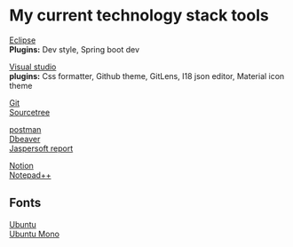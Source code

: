 # My current technology stack tools

[Eclipse](https://www.eclipse.org/downloads/)  
**Plugins:** Dev style, Spring boot dev

[Visual studio](https://code.visualstudio.com/download)   
**plugins:** Css formatter, Github theme, GitLens, I18 json editor, Material icon theme

[Git](https://git-scm.com/downloads)   
[Sourcetree](https://blog.sourcetreeapp.com/2018/04/24/sourcetree-for-windows-enterprise-now-available/) 

[postman](https://www.postman.com/downloads/)  
[Dbeaver](https://dbeaver.io/download/)  
[Jaspersoft report](https://community.jaspersoft.com/download)  

[Notion](https://www.notion.so/desktop)  
[Notepad++](https://notepad-plus-plus.org/downloads/)  

## Fonts
[Ubuntu](https://fonts.google.com/specimen/Ubuntu?query=ubuntu)  
[Ubuntu Mono](https://fonts.google.com/specimen/Ubuntu+Mono)  
